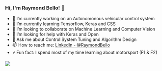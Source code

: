 ### Hi, I'm Raymond Bello! 👋

- 🔭 I’m currently working on an Autonomonous vehicular control system
- 🌱 I’m currently learning Tensorflow, Keras and CSS
- 👯 I’m looking to collaborate on Machine Learning and Computer Vision
- 🤔 I’m looking for help with Keras and Open
- 💬 Ask me about Control System Tuning and Algorithm Design 
- 📫 How to reach me:  [LinkedIn - @RaymondBello](https://www.linkedin.com/in/raymond-b-488916189/) 
- ⚡ Fun fact: I spend most of my time learning about motorsport (F1 & F2)

<img src="https://github-readme-stats.vercel.app/api?username=RaymondBello&&show_icons=true&title_color=ffffff&icon_color=bb2acf&text_color=daf7dc&bg_color=191919">
